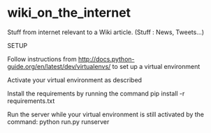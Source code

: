 wiki_on_the_internet
====================

Stuff from internet relevant to a Wiki article. (Stuff : News, Tweets...)



SETUP

 Follow instructions from http://docs.python-guide.org/en/latest/dev/virtualenvs/ to set up a virtual environment

 Activate your virtual environment as described

 Install the requirements by running the command
	pip install -r requirements.txt
	
 Run the server while your virtual environment is still activated by the command:
	python run.py runserver


